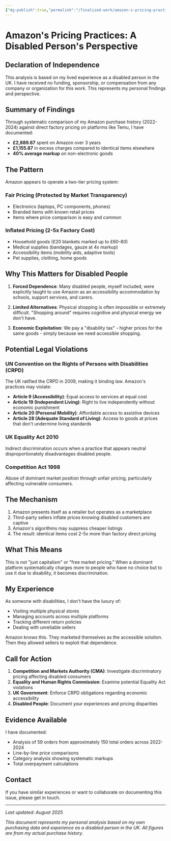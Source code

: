 ```yaml
---
{"dg-publish":true,"permalink":"/finalized-work/amazon-s-pricing-practices-a-disabled-person-s-perspective/","updated":"2025-08-31T10:59:58.720+01:00"}
---
```


# Amazon's Pricing Practices: A Disabled Person's Perspective

## Declaration of Independence
This analysis is based on my lived experience as a disabled person in the UK. I have received no funding, sponsorship, or compensation from any company or organization for this work. This represents my personal findings and perspective.

## Summary of Findings

Through systematic comparison of my Amazon purchase history (2022-2024) against direct factory pricing on platforms like Temu, I have documented:

- **£2,889.67** spent on Amazon over 3 years
- **£1,155.87** in excess charges compared to identical items elsewhere
- **40% average markup** on non-electronic goods

## The Pattern

Amazon appears to operate a two-tier pricing system:

### Fair Pricing (Protected by Market Transparency)
- Electronics (laptops, PC components, phones)
- Branded items with known retail prices
- Items where price comparison is easy and common

### Inflated Pricing (2-5x Factory Cost)
- Household goods (£20 blankets marked up to £60-80)
- Medical supplies (bandages, gauze at 4x markup)
- Accessibility items (mobility aids, adaptive tools)
- Pet supplies, clothing, home goods

## Why This Matters for Disabled People

1. **Forced Dependence**: Many disabled people, myself included, were explicitly taught to use Amazon as an accessibility accommodation by schools, support services, and carers.

2. **Limited Alternatives**: Physical shopping is often impossible or extremely difficult. "Shopping around" requires cognitive and physical energy we don't have.

3. **Economic Exploitation**: We pay a "disability tax" - higher prices for the same goods - simply because we need accessible shopping.

## Potential Legal Violations

### UN Convention on the Rights of Persons with Disabilities (CRPD)
The UK ratified the CRPD in 2009, making it binding law. Amazon's practices may violate:

- **Article 9 (Accessibility)**: Equal access to services at equal cost
- **Article 19 (Independent Living)**: Right to live independently without economic punishment
- **Article 20 (Personal Mobility)**: Affordable access to assistive devices
- **Article 28 (Adequate Standard of Living)**: Access to goods at prices that don't undermine living standards

### UK Equality Act 2010
Indirect discrimination occurs when a practice that appears neutral disproportionately disadvantages disabled people.

### Competition Act 1998
Abuse of dominant market position through unfair pricing, particularly affecting vulnerable consumers.

## The Mechanism

1. Amazon presents itself as a retailer but operates as a marketplace
2. Third-party sellers inflate prices knowing disabled customers are captive
3. Amazon's algorithms may suppress cheaper listings
4. The result: identical items cost 2-5x more than factory direct pricing

## What This Means

This is not "just capitalism" or "free market pricing." When a dominant platform systematically charges more to people who have no choice but to use it due to disability, it becomes discrimination.

## My Experience

As someone with disabilities, I don't have the luxury of:
- Visiting multiple physical stores
- Managing accounts across multiple platforms
- Tracking different return policies
- Dealing with unreliable sellers

Amazon knows this. They marketed themselves as the accessible solution. Then they allowed sellers to exploit that dependence.

## Call for Action

1. **Competition and Markets Authority (CMA)**: Investigate discriminatory pricing affecting disabled consumers
2. **Equality and Human Rights Commission**: Examine potential Equality Act violations
3. **UK Government**: Enforce CRPD obligations regarding economic accessibility
4. **Disabled People**: Document your experiences and pricing disparities

## Evidence Available

I have documented:
- Analysis of 59 orders from approximately 150 total orders across 2022-2024
- Line-by-line price comparisons
- Category analysis showing systematic markups
- Total overpayment calculations

## Contact

If you have similar experiences or want to collaborate on documenting this issue, please get in touch.

---

*Last updated: August 2025*

*This document represents my personal analysis based on my own purchasing data and experience as a disabled person in the UK. All figures are from my actual purchase history.*